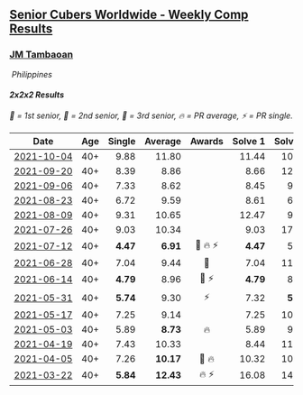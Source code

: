 <style>table {white-space: nowrap;}</style>
<link rel="stylesheet" type="text/css" href="/scw-comp/css/flags.css" />

## [Senior Cubers Worldwide - Weekly Comp Results](/scw-comp/results/)
### [JM Tambaoan](README.md)

<i class="flag flag-PH" />&nbsp;Philippines

#### 2x2x2 Results

<span style="white-space: nowrap;">🥇 = 1st senior</span>, <span style="white-space: nowrap;">🥈 = 2nd senior</span>, <span style="white-space: nowrap;">🥉 = 3rd senior</span>, <span style="white-space: nowrap;">🔥 = PR average</span>, <span style="white-space: nowrap;">⚡ = PR single</span>.

| Date | Age | Single | Average | Awards | Solve 1 | Solve 2 | Solve 3 | Solve 4 | Solve 5 | Video |
| :--: | :--: | --: | --: | :--: | --: | --: | --: | --: | --: | :-- |
| [2021-10-04](../../results/2021-10-04/222.md) | 40+ | 9.88 | 11.80 |  | 11.44 | 10.04 | 9.88 | 13.92 | 23.90 | [Desktop](https://www.facebook.com/events/1102565390277531/permalink/1111277919406278) / [Mobile](https://m.facebook.com/events/1102565390277531?view=permalink&id=1111277919406278) |
| [2021-09-20](../../results/2021-09-20/222.md) | 40+ | 8.39 | 8.86 |  | 8.66 | 12.00 | 8.39 | 9.31 | 8.61 | [Desktop](https://www.facebook.com/events/836337370416586/permalink/844631486253841) / [Mobile](https://m.facebook.com/events/836337370416586?view=permalink&id=844631486253841) |
| [2021-09-06](../../results/2021-09-06/222.md) | 40+ | 7.33 | 8.62 |  | 8.45 | 9.42 | 7.33 | 7.99 | 14.68 | [Desktop](https://www.facebook.com/events/208105634636421/permalink/216449993801985) / [Mobile](https://m.facebook.com/events/208105634636421?view=permalink&id=216449993801985) |
| [2021-08-23](../../results/2021-08-23/222.md) | 40+ | 6.72 | 9.59 |  | 8.61 | 6.72 | 13.07 | 14.20 | 7.09 | [Desktop](https://www.facebook.com/events/799005364067137/permalink/814919165809090) / [Mobile](https://m.facebook.com/events/799005364067137?view=permalink&id=814919165809090) |
| [2021-08-09](../../results/2021-08-09/222.md) | 40+ | 9.31 | 10.65 |  | 12.47 | 9.99 | 12.39 | 9.56 | 9.31 | [Desktop](https://www.facebook.com/events/799005364067137/permalink/806616366639370) / [Mobile](https://m.facebook.com/events/799005364067137?view=permalink&id=806616366639370) |
| [2021-07-26](../../results/2021-07-26/222.md) | 40+ | 9.03 | 10.34 |  | 9.03 | 17.15 | 10.39 | 11.09 | 9.55 | [Desktop](https://www.facebook.com/events/345405150546336/permalink/354072123012972) / [Mobile](https://m.facebook.com/events/345405150546336?view=permalink&id=354072123012972) |
| [2021-07-12](../../results/2021-07-12/222.md) | 40+ | **4.47** | **6.91** | 🥈 🔥 ⚡ | **4.47** | 5.40 | 10.98 | 6.57 | 8.75 | [Desktop](https://www.facebook.com/events/511699716713156/permalink/519002625982865) / [Mobile](https://m.facebook.com/events/511699716713156?view=permalink&id=519002625982865) |
| [2021-06-28](../../results/2021-06-28/222.md) | 40+ | 7.04 | 9.44 | 🥉 | 7.04 | 11.44 | 9.52 | 8.84 | 9.96 | [Desktop](https://www.facebook.com/events/849999075950147/permalink/860301088253279) / [Mobile](https://m.facebook.com/events/849999075950147?view=permalink&id=860301088253279) |
| [2021-06-14](../../results/2021-06-14/222.md) | 40+ | **4.79** | 8.96 | 🥈 ⚡ | **4.79** | 8.15 | 11.00 | 7.72 | 14.31 | [Desktop](https://www.facebook.com/events/318989363128881/permalink/326658702361947) / [Mobile](https://m.facebook.com/events/318989363128881?view=permalink&id=326658702361947) |
| [2021-05-31](../../results/2021-05-31/222.md) | 40+ | **5.74** | 9.30 | ⚡ | 7.32 | **5.74** | 9.36 | 11.23 | 13.39 | [Desktop](https://www.facebook.com/events/477312563557358/permalink/484351006186847) / [Mobile](https://m.facebook.com/events/477312563557358?view=permalink&id=484351006186847) |
| [2021-05-17](../../results/2021-05-17/222.md) | 40+ | 7.25 | 9.14 |  | 7.25 | 10.64 | 9.04 | 8.72 | 9.67 | [Desktop](https://www.facebook.com/events/294093895691078/permalink/301388311628303) / [Mobile](https://m.facebook.com/events/294093895691078?view=permalink&id=301388311628303) |
| [2021-05-03](../../results/2021-05-03/222.md) | 40+ | 5.89 | **8.73** | 🔥 | 5.89 | 9.66 | 6.69 | 14.02 | 9.85 | [Desktop](https://www.facebook.com/events/2542204919406396/permalink/2547749828851905) / [Mobile](https://m.facebook.com/events/2542204919406396?view=permalink&id=2547749828851905) |
| [2021-04-19](../../results/2021-04-19/222.md) | 40+ | 7.43 | 10.33 |  | 8.44 | 11.52 | 14.46 | 11.04 | 7.43 | [Desktop](https://www.facebook.com/events/195346665532379/permalink/199666801767032) / [Mobile](https://m.facebook.com/events/195346665532379?view=permalink&id=199666801767032) |
| [2021-04-05](../../results/2021-04-05/222.md) | 40+ | 7.26 | **10.17** | 🥉 🔥 | 10.32 | 10.59 | 12.72 | 7.26 | 9.61 | [Desktop](https://www.facebook.com/events/486157032419819/permalink/489554628746726) / [Mobile](https://m.facebook.com/events/486157032419819?view=permalink&id=489554628746726) |
| [2021-03-22](../../results/2021-03-22/222.md) | 40+ | **5.84** | **12.43** | 🔥 ⚡ | 16.08 | 14.28 | 11.75 | 11.27 | **5.84** | [Desktop](https://www.facebook.com/events/802754890451423/permalink/805360693524176) / [Mobile](https://m.facebook.com/events/802754890451423?view=permalink&id=805360693524176) |


<!-- Global site tag (gtag.js) - Google Analytics -->
<script async src="https://www.googletagmanager.com/gtag/js?id=UA-86348435-3"></script>
<script>window.dataLayer = window.dataLayer || []; function gtag() {dataLayer.push(arguments);} gtag('js', new Date()); gtag('config', 'UA-86348435-3');</script>
